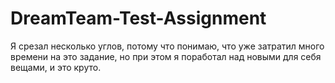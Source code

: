 # DreamTeam-Test-Assignment

Я срезал несколько углов, потому что понимаю, что уже затратил много времени на это задание, но при этом я поработал над новыми для себя вещами, и это круто.
